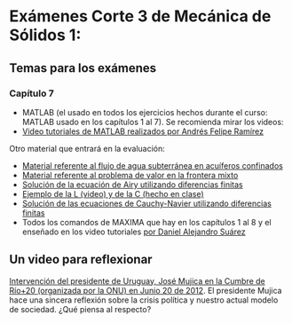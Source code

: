 # Exámenes Corte 3 de Mecánica de Sólidos 1:

## Temas para los exámenes

### Capítulo 7
* MATLAB (el usado en todos los ejercicios hechos durante el curso: MATLAB usado en los capítulos 1 al 7). Se recomienda mirar los videos:
 * [Video tutoriales de MATLAB realizados por Andrés Felipe Ramírez](https://www.youtube.com/playlist?list=PLj3KYX7UqPG8uZWqtQ7ZBG1DSou1fLDMS)

Otro material que entrará en la evaluación:
* [Material referente al flujo de agua subterránea en acuíferos confinados](../archivos/Examen_3_diferencias_finitas/seepage.zip)
* [Material referente al problema de valor en la frontera mixto](../archivos/Examen_3_diferencias_finitas/Neumann_Dirichlet.zip)
* [Solución de la ecuación de Airy utilizando diferencias finitas](../archivos/Examen_3_diferencias_finitas/airy.zip)
* [Ejemplo de la L (video) y de la C (hecho en clase)](../archivos/Examen_3_diferencias_finitas/ejemplos_airy.zip)
* [Solución de las ecuaciones de Cauchy-Navier utilizando diferencias finitas](../archivos/Examen_3_diferencias_finitas/cauchy_navier.zip)
* Todos los comandos de MAXIMA que hay en los capítulos 1 al 8 y el enseñado en los video tutoriales [por Daniel Alejandro Suárez](https://www.youtube.com/playlist?list=PLFk7DOCMKbw_QrywlNmPtCmaNH_wSu28g)

## Un video para reflexionar
[Intervención del presidente de Uruguay, José Mujica en la Cumbre de Río+20 (organizada por la ONU) en Junio 20 de 2012](http://www.youtube.com/watch?v=3cQgONgTupo). El presidente Mujica hace una sincera reflexión sobre la crisis política y nuestro actual modelo de sociedad. ¿Qué piensa al respecto?